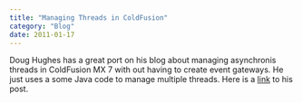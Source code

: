 ```yaml
---
title: "Managing Threads in ColdFusion"
category: "Blog"
date: 2011-01-17
---
```



Doug Hughes has a great port on his blog about managing asynchronis threads in ColdFusion MX 7 with out having to create event gateways. He just uses a some Java code to manage multiple threads. Here is a [link](http://www.doughughes.net/index.cfm/page-blogLink/entryId-122) to his post.
